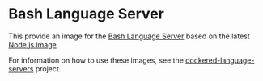Bash Language Server
====================

This provide an image for the [Bash Language Server][1] based on the latest [Node.js image][2].

For information on how to use these images, see the [dockered-language-servers][3] project.

[1]: https://github.com/bash-lsp/bash-language-server
[2]: https://hub.docker.com/_/node
[3]: https://github.com/aidalgol/dockered-language-servers
